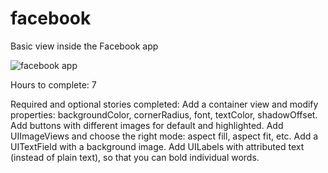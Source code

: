 facebook
========

Basic view inside the Facebook app

<img src="https://www.dropbox.com/meta_dl/eyJzdWJfcGF0aCI6ICIiLCAidGVzdF9saW5rIjogZmFsc2UsICJzZXJ2ZXIiOiAiZGwuZHJvcGJveHVzZXJjb250ZW50LmNvbSIsICJpdGVtX2lkIjogbnVsbCwgImlzX2RpciI6IGZhbHNlLCAidGtleSI6ICIzdHdkMGJvcXpyeWU5YXYifQ/AAPkRsgQWL2Nn_2OgiIFDrsIBQxzgp5YRmHZxkoaTVFEXw?dl=1" alt="facebook app">


Hours to complete: 7

Required and optional stories completed:
Add a container view and modify properties: backgroundColor, cornerRadius, font, textColor, shadowOffset.
Add buttons with different images for default and highlighted.
Add UIImageViews and choose the right mode: aspect fill, aspect fit, etc.
Add a UITextField with a background image.
Add UILabels with attributed text (instead of plain text), so that you can bold individual words.

